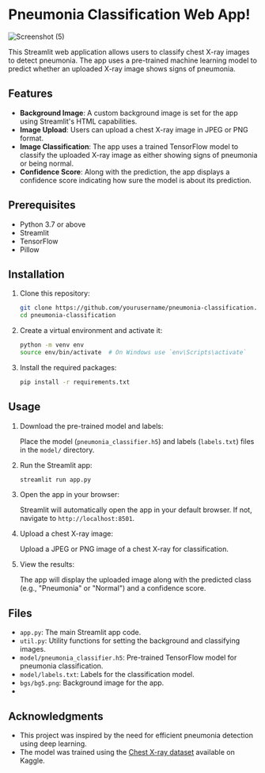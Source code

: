 
# Pneumonia Classification Web App!
![Screenshot (5)](https://github.com/user-attachments/assets/2d6451a5-602b-49a2-9e7e-9eab0afd53d2)


This Streamlit web application allows users to classify chest X-ray images to detect pneumonia. The app uses a pre-trained machine learning model to predict whether an uploaded X-ray image shows signs of pneumonia.

## Features

- **Background Image**: A custom background image is set for the app using Streamlit's HTML capabilities.
- **Image Upload**: Users can upload a chest X-ray image in JPEG or PNG format.
- **Image Classification**: The app uses a trained TensorFlow model to classify the uploaded X-ray image as either showing signs of pneumonia or being normal.
- **Confidence Score**: Along with the prediction, the app displays a confidence score indicating how sure the model is about its prediction.

## Prerequisites

- Python 3.7 or above
- Streamlit
- TensorFlow
- Pillow

## Installation

1. Clone this repository:

    ```bash
    git clone https://github.com/yourusername/pneumonia-classification.git
    cd pneumonia-classification
    ```

2. Create a virtual environment and activate it:

    ```bash
    python -m venv env
    source env/bin/activate  # On Windows use `env\Scripts\activate`
    ```

3. Install the required packages:

    ```bash
    pip install -r requirements.txt
    ```

## Usage

1. Download the pre-trained model and labels:

    Place the model (`pneumonia_classifier.h5`) and labels (`labels.txt`) files in the `model/` directory.

2. Run the Streamlit app:

    ```bash
    streamlit run app.py
    ```

3. Open the app in your browser:

    Streamlit will automatically open the app in your default browser. If not, navigate to `http://localhost:8501`.

4. Upload a chest X-ray image:

    Upload a JPEG or PNG image of a chest X-ray for classification.

5. View the results:

    The app will display the uploaded image along with the predicted class (e.g., "Pneumonia" or "Normal") and a confidence score.

## Files

- `app.py`: The main Streamlit app code.
- `util.py`: Utility functions for setting the background and classifying images.
- `model/pneumonia_classifier.h5`: Pre-trained TensorFlow model for pneumonia classification.
- `model/labels.txt`: Labels for the classification model.
- `bgs/bg5.png`: Background image for the app.
- 
## Acknowledgments

- This project was inspired by the need for efficient pneumonia detection using deep learning.
- The model was trained using the [Chest X-ray dataset](https://www.kaggle.com/paultimothymooney/chest-xray-pneumonia) available on Kaggle.


